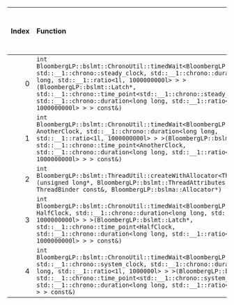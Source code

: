 |   Index | Function                                                                                                                                                                                                                                                                                                                                                          |   Difference in number of lines |   Function size difference in bytes | Disassembly                                                             |   Number of lines in assumed build | Number of bytes in assumed build   |   Number of lines in ignored build | Number of bytes in ignored build   |
|--------:|:------------------------------------------------------------------------------------------------------------------------------------------------------------------------------------------------------------------------------------------------------------------------------------------------------------------------------------------------------------------|--------------------------------:|------------------------------------:|:------------------------------------------------------------------------|-----------------------------------:|:-----------------------------------|-----------------------------------:|:-----------------------------------|
|       0 | `int BloombergLP::bslmt::ChronoUtil::timedWait<BloombergLP::bslmt::Latch, std::__1::chrono::steady_clock, std::__1::chrono::duration<long long, std::__1::ratio<1l, 1000000000l> > >(BloombergLP::bslmt::Latch*, std::__1::chrono::time_point<std::__1::chrono::steady_clock, std::__1::chrono::duration<long long, std::__1::ratio<1l, 1000000000l> > > const&)` |                              -7 |                                 -32 | [Assumed](0.assume.s.txt), [Ignored](0.none.s.txt), [Diff](0.diff.html) |                                400 | 4,232,256                          |                                432 | 4,232,512                          |
|       1 | `int BloombergLP::bslmt::ChronoUtil::timedWait<BloombergLP::bslmt::Latch, AnotherClock, std::__1::chrono::duration<long long, std::__1::ratio<1l, 1000000000l> > >(BloombergLP::bslmt::Latch*, std::__1::chrono::time_point<AnotherClock, std::__1::chrono::duration<long long, std::__1::ratio<1l, 1000000000l> > > const&)`                                     |                              -8 |                                 -32 | [Assumed](1.assume.s.txt), [Ignored](1.none.s.txt), [Diff](1.diff.html) |                                224 | 4,232,880                          |                                256 | 4,233,216                          |
|       2 | `int BloombergLP::bslmt::ThreadUtil::createWithAllocator<ThreadBinder>(unsigned long*, BloombergLP::bslmt::ThreadAttributes const&, ThreadBinder const&, BloombergLP::bslma::Allocator*)`                                                                                                                                                                         |                              -8 |                                 -32 | [Assumed](2.assume.s.txt), [Ignored](2.none.s.txt), [Diff](2.diff.html) |                                336 | 4,231,200                          |                                368 | 4,231,376                          |
|       3 | `int BloombergLP::bslmt::ChronoUtil::timedWait<BloombergLP::bslmt::Latch, HalfClock, std::__1::chrono::duration<long long, std::__1::ratio<1l, 1000000000l> > >(BloombergLP::bslmt::Latch*, std::__1::chrono::time_point<HalfClock, std::__1::chrono::duration<long long, std::__1::ratio<1l, 1000000000l> > > const&)`                                           |                              -9 |                                 -48 | [Assumed](3.assume.s.txt), [Ignored](3.none.s.txt), [Diff](3.diff.html) |                                224 | 4,232,656                          |                                272 | 4,232,944                          |
|       4 | `int BloombergLP::bslmt::ChronoUtil::timedWait<BloombergLP::bslmt::Latch, std::__1::chrono::system_clock, std::__1::chrono::duration<long long, std::__1::ratio<1l, 1000000l> > >(BloombergLP::bslmt::Latch*, std::__1::chrono::time_point<std::__1::chrono::system_clock, std::__1::chrono::duration<long long, std::__1::ratio<1l, 1000000l> > > const&)`       |                             -10 |                                 -48 | [Assumed](4.assume.s.txt), [Ignored](4.none.s.txt), [Diff](4.diff.html) |                                400 | 4,231,856                          |                                448 | 4,232,064                          |